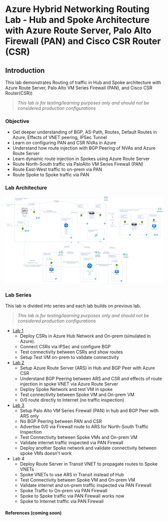 # Azure Hybrid Networking Routing Lab - Hub and Spoke Architecture with Azure Route Server, Palo Alto Firewall (PAN) and Cisco CSR Router (CSR)

## Introduction

This lab demonstrates Routing of traffic in Hub and Spoke architecture with Azure Route Server, Palo Alto VM Series Firewall (PAN), and Cisco CSR Router(CSR))

> *This lab is for testing/learning purposes only and should not be considered production configurations*

### Objective

- Get deeper understanding of BGP, AS-Path, Routes, Default Routes in Azure, Effects of VNET peering, IPSec Tunnel
- Learn on configuring PAN and CSR NVAs in Azure
- Understand how route injection with BGP Peering of NVAs and Azure Route Server
- Learn dynamic route injection in Spokes using Azure Route Server
- Route North-South traffic via PaloAlto VM Series Firewall (PAN)
- Route East-West traffic to on-prem via PAN
- Route Spoke to Spoke traffic via PAN

### Lab Architecture

![lab architecture diagram](assets/azure-hybrid-routing-lab.png)

### Lab Series

This lab is divided into series and each lab builds on previous lab.

> *This lab is for testing/learning purposes only and should not be considered production configurations*

- [Lab 1](lab1/README.md)
  - Deploy CSRs in Azure Hub Network and On-prem (simulated in Azure).
  - Connect CSRs via IPSec and configure BGP
  - Test connectivity between CSRs and show routes
  - Setup Test VM on-prem to validate connectivity
- [Lab 2](lab2/README.md)
  - Setup Azure Route Server (ARS) in Hub and BGP Peer with Azure CSR
  - Understand BGP Peering between ARS and CSR and effects of route injection in spoke VNET via Azure Route Server
  - Deploy Spoke Network and test VM in spoke
  - Test connectivity between Spoke VM and On-prem VM
  - 0/0 route directly to Internet (no traffic inspection)
- [Lab 3](lab3/README.md)
  - Setup Palo Alto VM Series Firewall (PAN) in hub and BGP Peer with ARS only
  - No BGP Peering between PAN and CSR
  - Advertise 0/0 via Firewall route to ARS for North-South Traffic Inspection
  - Test Connectivity between Spoke VMs and On-prem VM
  - Validate internet traffic inspected via PAN Firewall
  - Deploy another Spoke network and validate connectivity between spoke VMs doesn't work
- Lab 4
  - Deploy Route Server in Transit VNET to propagate routes to Spoke VNETs
  - Spoke VNETs to use ARS in Transit instead of Hub
  - Test Connectivity between Spoke VM and On-prem VM
  - Validate internet and on-prem traffic inspected via PAN Firewall
  - Spoke Traffic to On-prem via PAN Firewall
  - Spoke to Spoke traffic via PAN Firewall works now
  - Spoke to Internet traffic via PAN Firewall

#### References (coming soon)
